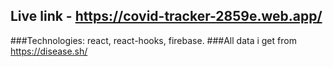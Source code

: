 ## Live link - https://covid-tracker-2859e.web.app/
###Technologies: react, react-hooks, firebase. 
###All data i get from https://disease.sh/
